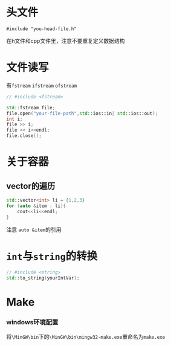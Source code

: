 # 头文件

`#include "you-head-file.h"`

在h文件和cpp文件里，注意不要重复定义数据结构

# 文件读写

有`fstream` `ifstream` `ofstream`

```c++
// #include <fstream>

std::fstream file;
file.open("your-file-path",std::ios::in| std::ios::out);
int i;
file >> i;
file << i<<endl;
file.close();
```

# 关于容器

## vector的遍历

```cpp
std::vector<int> li = {1,2,3}
for (auto &item : li){
	cout<<li<<endl;
}
```

注意 `auto &item`的引用



# `int`与`string`的转换

```cpp
// #include <string>
std::to_string(yourIntVar);
```



# Make

### windows环境配置

将`\MinGW\bin`下的`\MinGW\bin\mingw32-make.exe`重命名为`make.exe`